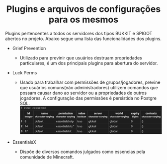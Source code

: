 <h1 align="center">Plugins e arquivos de configurações para os mesmos</h1>
<p align="left">Plugins pertencentes a todos os servidores dos tipos BUKKIT e SPIGOT abertos no projeto.
Abaixo segue uma lista das funcionalidades dos plugins.</p>

<!--ts-->
* Grief Prevention
	* Utilizado para previnir que usuários destruam propriedades particulares, é um dos principais plugins para abertura do servidor.

* Luck Perms
	* Usado para trabalhar com permissões de grupos/jogadores, previne que usuários comuns(não administradores) utilizem comandos que possam causar dano ao servidor ou a propriedades de outros jogadores. A configuração das permissões é  persistida no Postgre SQL.
	<img src="https://raw.githubusercontent.com/admoura1998/imagens-readme-minecraft/master/postgresql.png"></img>

* EssentialsX
	* Dispõe de diversos comandos julgados como essencias pela comunidade de Minecraft.

<!--te-->

